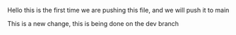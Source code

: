 Hello this is the first time we are pushing this file, and we will push it to main

This is a new change, this is being done on the dev branch